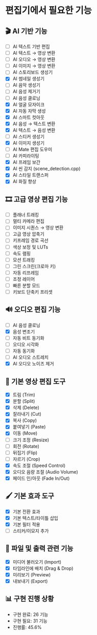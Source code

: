 # 편집기에서 필요한 기능

## 🎬 AI 기반 기능

* [ ] AI 텍스트 기반 편집
* [ ] AI 텍스트 → 영상 변환
* [ ] AI 오디오 → 영상 변환
* [ ] AI 이미지 → 영상 변환
* [ ] AI 스토리보드 생성기
* [x] AI 썸네일 생성기
* [ ] AI 음악 생성기
* [ ] AI 음성 제거기
* [ ] AI 음성 클로닝
* [x] AI 얼굴 모자이크
* [x] AI 자동 자막 생성
* [x] AI 스마트 컷아웃
* [x] AI 음성 → 텍스트 변환
* [x] AI 텍스트 → 음성 변환
* [ ] AI 스티커 생성기
* [x] AI 이미지 생성기
* [ ] AI Mate 편집 도우미
* [ ] AI 카피라이팅
* [x] AI 프레임 보간
* [x] AI 씬 감지 (scene_detection.cpp)
* [x] AI 스타일 트랜스퍼
* [x] AI 화질 향상

## 🎞️ 고급 영상 편집 기능

* [ ] 플래너 트래킹
* [ ] 멀티 카메라 편집
* [ ] 이미지 시퀀스 → 영상 변환
* [ ] 고급 영상 압축기
* [ ] 키프레임 경로 곡선
* [ ] 색상 보정 및 LUTs
* [ ] 속도 램핑
* [ ] 모션 트래킹
* [ ] 그린 스크린(크로마 키)
* [ ] 자동 리프레임
* [ ] 조정 레이어
* [ ] 빠른 분할 모드
* [ ] 키보드 단축키 프리셋

## 🔊 오디오 편집 기능

* [ ] AI 음성 클로닝
* [x] 음성 변조기
* [ ] 자동 비트 동기화
* [ ] 오디오 시각화
* [ ] 자동 동기화
* [ ] AI 오디오 스트레치
* [x] AI 오디오 노이즈 제거

## 🧰 기본 영상 편집 도구

* [x] 트림 (Trim)
* [x] 분할 (Split)
* [x] 삭제 (Delete)
* [x] 잘라내기 (Cut)
* [x] 복사 (Copy)
* [x] 붙여넣기 (Paste)
* [x] 이동 (Move)
* [ ] 크기 조정 (Resize)
* [ ] 회전 (Rotate)
* [ ] 뒤집기 (Flip)
* [ ] 자르기 (Crop)
* [x] 속도 조절 (Speed Control)
* [x] 오디오 음량 조절 (Audio Volume)
* [x] 페이드 인/아웃 (Fade In/Out)

## 🖌️ 기본 효과 도구

* [x] 기본 전환 효과
* [x] 기본 텍스트/타이틀 삽입
* [x] 기본 필터 적용
* [ ] 스티커/이모지 추가

## 📂 파일 및 출력 관련 기능

* [x] 미디어 불러오기 (Import)
* [x] 타임라인에 배치 (Drag & Drop)
* [x] 미리보기 (Preview)
* [x] 내보내기 (Export)

## 📊 구현 진행 상황
- 구현 완료: 26 기능
- 구현 필요: 31 기능
- 진행률: 45.6%
